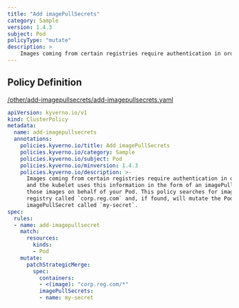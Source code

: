 ```yaml
---
title: "Add imagePullSecrets"
category: Sample
version: 1.4.3
subject: Pod
policyType: "mutate"
description: >
    Images coming from certain registries require authentication in order to pull them, and the kubelet uses this information in the form of an imagePullSecret to pull those images on behalf of your Pod. This policy searches for images coming from a registry called `corp.reg.com` and, if found, will mutate the Pod to add an imagePullSecret called `my-secret`.
---
```


## Policy Definition
<a href="https://github.com/kyverno/policies/raw/main//other/add-imagepullsecrets/add-imagepullsecrets.yaml" target="-blank">/other/add-imagepullsecrets/add-imagepullsecrets.yaml</a>

```yaml
apiVersion: kyverno.io/v1
kind: ClusterPolicy
metadata:
  name: add-imagepullsecrets
  annotations:
    policies.kyverno.io/title: Add imagePullSecrets
    policies.kyverno.io/category: Sample
    policies.kyverno.io/subject: Pod
    policies.kyverno.io/minversion: 1.4.3
    policies.kyverno.io/description: >-
      Images coming from certain registries require authentication in order to pull them,
      and the kubelet uses this information in the form of an imagePullSecret to pull
      those images on behalf of your Pod. This policy searches for images coming from a
      registry called `corp.reg.com` and, if found, will mutate the Pod to add an
      imagePullSecret called `my-secret`.
spec:
  rules:
  - name: add-imagepullsecret
    match:
      resources:
        kinds:
        - Pod
    mutate:
      patchStrategicMerge:
        spec:
          containers:
          - <(image): "corp.reg.com/*"
          imagePullSecrets:
          - name: my-secret
```
